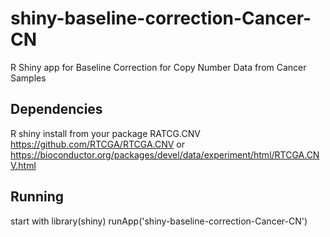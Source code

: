 # shiny-baseline-correction-Cancer-CN
R Shiny app for Baseline Correction for Copy Number Data from Cancer Samples

## Dependencies
R 
shiny install from your package
RATCG.CNV https://github.com/RTCGA/RTCGA.CNV or https://bioconductor.org/packages/devel/data/experiment/html/RTCGA.CNV.html

## Running
start with 
library(shiny)
runApp('shiny-baseline-correction-Cancer-CN')



